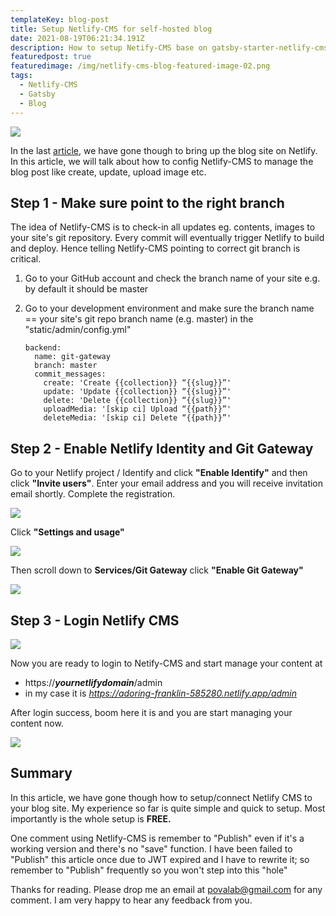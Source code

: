 ```yaml
---
templateKey: blog-post
title: Setup Netlify-CMS for self-hosted blog
date: 2021-08-19T06:21:34.191Z
description: How to setup Netify-CMS base on gatsby-starter-netlify-cms template
featuredpost: true
featuredimage: /img/netlify-cms-blog-featured-image-02.png
tags:
  - Netlify-CMS
  - Gatsby
  - Blog
---
```

![](/img/netlify-cms-blog-featured-image-02.png)

In the last [article](https://andy.povalab.com/blog/2016-12-17-making-sense-of-the-scaas-new-flavor-wheel/), we have gone though to bring up the blog site on Netlify. In this article, we will talk about how to config Netlify-CMS to manage the blog post like create, update, upload image etc.

## Step 1 - Make sure point to the right branch

The idea of Netlify-CMS is to check-in all updates eg. contents, images to your site's git repository. Every commit will eventually trigger Netlify to build and deploy. Hence telling Netlify-CMS pointing to correct git branch is critical.

1. Go to your GitHub account and check the branch name of your site e.g. by default it should be master
2. Go to your development environment and make sure the branch name == your site's git repo branch name (e.g. master) in the "static/admin/config.yml"

   ```
   backend:
     name: git-gateway
     branch: master
     commit_messages:
       create: 'Create {{collection}} “{{slug}}”'
       update: 'Update {{collection}} “{{slug}}”'
       delete: 'Delete {{collection}} “{{slug}}”'
       uploadMedia: '[skip ci] Upload “{{path}}”'
       deleteMedia: '[skip ci] Delete “{{path}}”'
   ```

## Step 2 - Enable Netlify Identity and Git Gateway

Go to your Netlify project / Identify and click **"Enable Identify"** and then click **"Invite users"**. Enter your email address and you will receive invitation email shortly. Complete the registration.

![](/img/netlify_cms_step1.jpg)

Click **"Settings and usage"**

![](/img/netlify_cms_step3.jpg)

Then scroll down to **Services/Git Gateway** click **"Enable Git Gateway"**

![](/img/netlify_cms_step4.jpg)

## Step 3 - Login Netlify CMS

![](/img/netlify_cms_step2.jpg)

Now you are ready to login to Netify-CMS and start manage your content at

* https://***yournetlifydomain***/admin
* in my case it is *https://adoring-franklin-585280.netlify.app/admin*

After login success, boom here it is and you are start managing your content now.

![](/img/netlify_cms_step5.jpg)

## Summary

In this article, we have gone though how to setup/connect Netlify CMS to your blog site. My experience so far is quite simple and quick to setup. Most importantly is the whole setup is **FREE.**

One comment using Netlify-CMS is remember to "Publish" even if it's a working version and there's no "save" function. I have been failed to "Publish" this article once due to JWT expired and I have to rewrite it; so remember to "Publish" frequently so you won't step into this "hole"

Thanks for reading. Please drop me an email at povalab@gmail.com for any comment. I am very happy to hear any feedback from you.